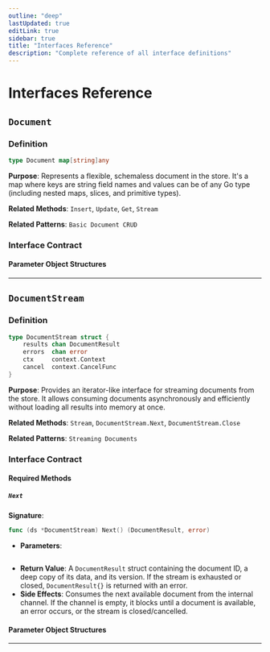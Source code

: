 ```yaml
---
outline: "deep"
lastUpdated: true
editLink: true
sidebar: true
title: "Interfaces Reference"
description: "Complete reference of all interface definitions"
---
```

# Interfaces Reference

## `Document`

### Definition



```go
type Document map[string]any
```


**Purpose**: Represents a flexible, schemaless document in the store. It's a map where keys are string field names and values can be of any Go type (including nested maps, slices, and primitive types).

**Related Methods**: `Insert`, `Update`, `Get`, `Stream`

**Related Patterns**: `Basic Document CRUD`

### Interface Contract

#### Parameter Object Structures


---

## `DocumentStream`

### Definition



```go
type DocumentStream struct {
    results chan DocumentResult
    errors  chan error
    ctx     context.Context
    cancel  context.CancelFunc
}
```


**Purpose**: Provides an iterator-like interface for streaming documents from the store. It allows consuming documents asynchronously and efficiently without loading all results into memory at once.

**Related Methods**: `Stream`, `DocumentStream.Next`, `DocumentStream.Close`

**Related Patterns**: `Streaming Documents`

### Interface Contract

#### Required Methods

##### `Next`

**Signature**: 

```go
func (ds *DocumentStream) Next() (DocumentResult, error)
```


- **Parameters**: 

```go

```

- **Return Value**: A `DocumentResult` struct containing the document ID, a deep copy of its data, and its version. If the stream is exhausted or closed, `DocumentResult{}` is returned with an error.
- **Side Effects**: Consumes the next available document from the internal channel. If the channel is empty, it blocks until a document is available, an error occurs, or the stream is closed/cancelled.

#### Parameter Object Structures


---

